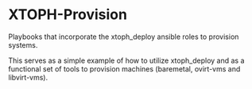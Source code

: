 # XTOPH-Provision
Playbooks that incorporate the xtoph_deploy ansible roles to provision systems.

This serves as a simple example of how to utilize xtoph_deploy and as a functional set of tools to provision machines (baremetal, ovirt-vms and libvirt-vms).

